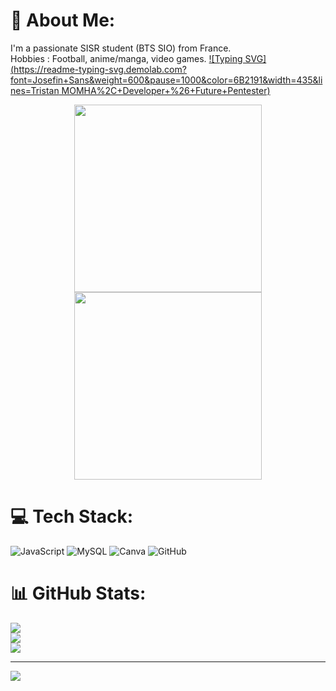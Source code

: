# 💫 About Me:
I'm a passionate SISR student (BTS SIO)  from France. <br>Hobbies : Football, anime/manga, video games.
[![Typing SVG](https://readme-typing-svg.demolab.com?font=Josefin+Sans&weight=600&pause=1000&color=6B2191&width=435&lines=Tristan MOMHA%2C+Developer+%26+Future+Pentester)](https://git.io/typing-svg)
<div align="center">
  <img src="https://media.giphy.com/media/xT9IgzoKnwFNmISR8I/giphy.gif" height="300"/>
  <img src="https://media.giphy.com/media/VTtANKl0beDFQRLDTh/giphy.gif" height="300"/>
</div>  

# 💻 Tech Stack:
![JavaScript](https://img.shields.io/badge/javascript-%23323330.svg?style=for-the-badge&logo=javascript&logoColor=%23F7DF1E) ![MySQL](https://img.shields.io/badge/mysql-4479A1.svg?style=for-the-badge&logo=mysql&logoColor=white) ![Canva](https://img.shields.io/badge/Canva-%2300C4CC.svg?style=for-the-badge&logo=Canva&logoColor=white) ![GitHub](https://img.shields.io/badge/github-%23121011.svg?style=for-the-badge&logo=github&logoColor=white)
# 📊 GitHub Stats:
![](https://github-readme-stats.vercel.app/api?username=TristanM-ort&theme=white&hide_border=false&include_all_commits=false&count_private=false)<br/>
![](https://nirzak-streak-stats.vercel.app/?user=TristanM-ort&theme=white&hide_border=false)<br/>
![](https://github-readme-stats.vercel.app/api/top-langs/?username=TristanM-ort&theme=white&hide_border=false&include_all_commits=false&count_private=false&layout=compact)

---
[![](https://visitcount.itsvg.in/api?id=TristanM-ort&icon=0&color=0)](https://visitcount.itsvg.in)

<!-- Proudly created with GPRM ( https://gprm.itsvg.in ) -->
